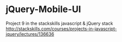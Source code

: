 # jQuery-Mobile-UI
Project 9 in the stackskills javascript &amp; jQuery stack http://stackskills.com/courses/projects-in-javascript-jquery/lectures/136636
